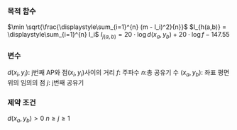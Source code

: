 ### 목적 함수

$\min \sqrt{\frac{\displaystyle\sum_{i=1}^{n} (m - I_i)^2}{n}}$
$I_{h(a,b)} = \displaystyle\sum_{i=1}^{n} I_i$
$I_{j(a,b)} = 20 \cdot \log d(x_a, y_b) + 20 \cdot \log f - 147.55$

### 변수
$d(x_i, y_i)$: j번째 AP와 점$(x_i, y_i)$사이의 거리
$f$: 주파수
$n$:총 공유기 수
$(x_a,y_b)$: 좌표 평면 위의 임의의 점
$j$: j번째 공유기

### 제약 조건
$d(x_a, y_b) > 0$
$n\ge j\ge 1$